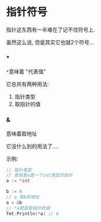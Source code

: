 # 指针符号

指针这东西有一半难在了记不住符号上.

虽然这么说, 但是其实它也就2个符号...

### *

`*`意味着 "代表值"

它总共有两种用法:

1. 指针类型
2. 取指针的值



### &

意味着取地址

它没什么别的用法了....





示例:

```go
// 指针类型
// 意思是a是一个int类型的指针
a := *int

b := 6
// a 取b的地址
a = &b
// *a就是取指针的值
fmt.Println(*a) // 6
```